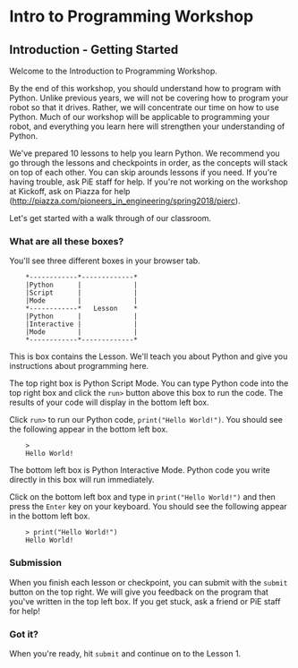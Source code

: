 # Intro to Programming Workshop

## Introduction - Getting Started

Welcome to the Introduction to Programming Workshop. 

By the end of this workshop, you should understand how to program with Python. Unlike previous years, we will not be covering how to program your robot so that it drives. Rather, we will concentrate our time on how to use Python. Much of our workshop will be applicable to programming your robot, and everything you learn here will strengthen your understanding of Python.

We've prepared 10 lessons to help you learn Python. We recommend you go through the lessons and checkpoints in order, as the concepts will stack on top of each other. You can skip arounds lessons if you need. If you're having trouble, ask PiE staff for help. If you're not working on the workshop at Kickoff, ask on Piazza for help (http://piazza.com/pioneers_in_engineering/spring2018/pierc).

Let's get started with a walk through of our classroom.

### What are all these boxes?

You'll see three different boxes in your browser tab. 

        *------------*-------------*
        |Python      |             |
        |Script      |             |
        |Mode        |             |
        *------------*   Lesson    *
        |Python      |             |
        |Interactive |             |
        |Mode        |             |
        *------------*-------------*

This is box contains the Lesson. We'll teach you about Python and give you instructions about programming here.

The top right box is Python Script Mode. You can type Python code into the top right box and click the `run>` button above this box to run the code. The results of your code will display in the bottom left box.

Click `run>` to run our Python code, `print("Hello World!")`. You should see the following appear in the bottom left box.

        >
        Hello World!

The bottom left box is Python Interactive Mode. Python code you write directly in this box will run immediately.

Click on the bottom left box and type in `print("Hello World!")` and then press the `Enter` key on your keyboard. You should see the following appear in the bottom left box.

        > print("Hello World!")
        Hello World!

### Submission

When you finish each lesson or checkpoint, you can submit with the `submit` button on the top right. We will give you feedback on the program that you've written in the top left box. If you get stuck, ask a friend or PiE staff for help!

### Got it?

When you're ready, hit `submit` and continue on to the Lesson 1.
